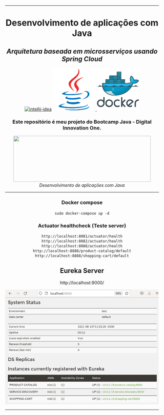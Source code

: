 <hr/>
<div align="center">
    <h1>Desenvolvimento de aplicações com Java</h1>
    <h2><i>Arquitetura baseada em microsserviços usando Spring Cloud</i></h2>
    <a href="https://www.jetbrains.com/idea/" target="_blank"><img src="https://img.icons8.com/color/96/000000/intellij-idea.png" alt="intellij-idea" width="140" height="140"/></a>
    <a href="https://www.java.com" target="_blank"> <img src="https://raw.githubusercontent.com/devicons/devicon/master/icons/java/java-original.svg" alt="java" width="140" height="140"/> </a>
    <a href="https://www.docker.com/" target="_blank"> <img src="https://raw.githubusercontent.com/devicons/devicon/master/icons/docker/docker-original-wordmark.svg" alt="docker" width="140" height="140"/> </a>  
    <h3>Este repositório é meu projeto do Bootcamp Java - Digital Innovation One.</h3>
    <a href="https://digitalinnovation.one/sign-in"><img src="https://hermes.digitalinnovation.one/site/images/logo-footer.png" width="450" height="150"></a>
    <i>Desenvolvimento de aplicações com Java</i>

<hr/>


### Docker compose
```` shell
sudo docker-compose up -d
````
### Actuator healthcheck (Teste server)
```` 
http://localhost:8081/actuator/health
http://localhost:8082/actuator/health
http://localhost:8088/actuator/health
http://localhost:8888/product-catalog/default
http://localhost:8888/shopping-cart/default
````
## Eureka Server
http://localhost:9000/

![](eureka.jpg)
</div>
<hr/>
